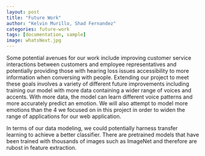 ```yaml
---
layout: post
title: "Future Work"
author: "Kelvin Murillo, Shad Fernandez"
categories: future-work
tags: [documentation, sample]
image: whatsNext.jpg
---
```


Some potential avenues for our work include improving customer service interactions between customers and 
employee representatives and potentially providing those with hearing loss issues accessibility to more information
when conversing with people. Extending our project to meet these goals involves a variety of different future improvements
including training our model with more data containing a wider range of voices and accents. With more data, the model
can learn different voice patterns and more accurately predict an emotion. We will also attempt to model more emotions
than the 4 we focused on in this project in order to widen the range of applications for our web application.

In terms of our data modeling, we could potentially harness transfer learning to achieve a better classifier. There
are pretrained models that have been trained with thousands of images such as ImageNet and therefore are rubost in 
feature extraction. 
